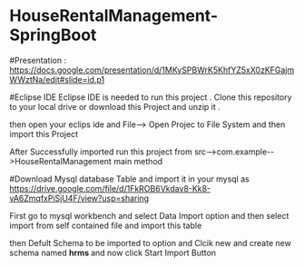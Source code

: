 # HouseRentalManagement-SpringBoot

#Presentation : 
https://docs.google.com/presentation/d/1MKySPBWrK5KhfYZ5xX0zKFGajmWWztNa/edit#slide=id.p1


#Eclipse IDE
Eclipse IDE is needed to run this project . Clone this repository to your local drive or download this Project and unzip it .

then open your eclips ide and  File--> Open Projec to File System and then import this Project

After Successfully imported run this project from src-->com.example-->HouseRentalManagement main method


#Download Mysql database Table and import it in your mysql as
https://drive.google.com/file/d/1FkROB6Vkdav8-Kk8-vA6ZmqfxPiSjU4F/view?usp=sharing

First go to mysql workbench and select Data Import option and then select import from self contained file and import this table

then Defult Schema to be imported to option and Clcik new and create new schema named <b> hrms </b> and now click Start Import Button


